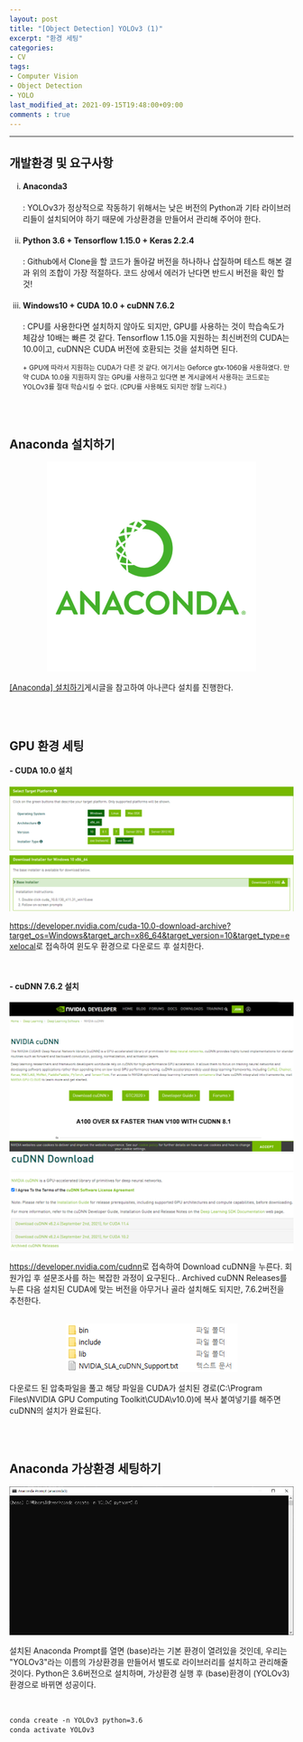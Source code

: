 ```yaml
---
layout: post
title: "[Object Detection] YOLOv3 (1)"
excerpt: "환경 세팅"
categories:
- CV
tags:
- Computer Vision
- Object Detection
- YOLO
last_modified_at: 2021-09-15T19:48:00+09:00
comments : true
---
```

<hr>
<div>
    <h2>개발환경 및 요구사항</h2>
    <ol type="i">
        <li>
            <h4>Anaconda3</h4>
            <p>: YOLOv3가 정상적으로 작동하기 위해서는 낮은 버전의 Python과 기타 라이브러리들이 설치되어야 하기 때문에 가상환경을 만들어서 관리해 주어야 한다.</p>
        </li>
        <li>
            <h4>Python 3.6 + Tensorflow 1.15.0 + Keras 2.2.4</h4>
            <p>: Github에서 Clone을 할 코드가 돌아갈 버전을 하나하나 삽질하며 테스트 해본 결과 위의 조합이 가장 적절하다. 코드 상에서 에러가 난다면 반드시 버전을 확인 할 것!</p>
        </li>
        <li>
            <h4>Windows10 + CUDA 10.0 + cuDNN 7.6.2</h4>
            <p>: CPU를 사용한다면 설치하지 않아도 되지만, GPU를 사용하는 것이 학습속도가 체감상 10배는 빠른 것 같다. Tensorflow 1.15.0을 지원하는 최신버전의 CUDA는 10.0이고, cuDNN은 CUDA 버전에 호환되는 것을 설치하면 된다.</p>
            <p><small>+ GPU에 따라서 지원하는 CUDA가 다른 것 같다. 여기서는 Geforce gtx-1060을 사용하였다. 만약 CUDA 10.0을 지원하지 않는 GPU를 사용하고 있다면 본 게시글에서 사용하는 코드로는 YOLOv3를 절대 학습시킬 수 없다. (CPU를 사용해도 되지만 정말 느리다.)</small></p>
        </li>
    </ol>
    <br>
</div>
<br>


<div>
    <h2>Anaconda 설치하기</h2>
    <div style="text-align: center;">
        <img src="/assets/post-image/CV-Object-Detection-YOLOv3/logo-anaconda.png">
    </div>
    <p><a href = "https://ohtaekyeong.github.io/others/2021/09/15/Others-Anaconda-Install.html" target = "blank" >[Anaconda] 설치하기</a>게시글을 참고하여 아나콘다 설치를 진행한다.</p>
    <br>
</div>
<br>


<div>
    <h2>GPU 환경 세팅</h2>
    <h4>- CUDA 10.0 설치</h4>
    <div style="text-align: center;">
        <img src="/assets/post-image/CV-Object-Detection-YOLOv3/CUDA10.0.png">
    </div>
    <p><a href = "https://developer.nvidia.com/cuda-10.0-download-archive?target_os=Windows&target_arch=x86_64&target_version=10&target_type=exelocal" target = "blank" >https://developer.nvidia.com/cuda-10.0-download-archive?target_os=Windows&target_arch=x86_64&target_version=10&target_type=exelocal</a>로 접속하여 윈도우 환경으로 다운로드 후 설치한다.</p>
    <br>
    <h4>- cuDNN 7.6.2 설치</h4>
    <div style="text-align: center;">
        <img src="/assets/post-image/CV-Object-Detection-YOLOv3/cuDNN7.6.2.png">
    </div>
    <div style="text-align: center;">
        <img src="/assets/post-image/CV-Object-Detection-YOLOv3/cuDNN_Releases.png">
    </div>
    <p><a href = "https://developer.nvidia.com/cudnn" target = "blank" >https://developer.nvidia.com/cudnn</a>로 접속하여 Download cuDNN을 누른다. 회원가입 후 설문조사를 하는 복잡한 과정이 요구된다.. Archived cuDNN Releases를 누른 다음 설치된 CUDA에 맞는 버전을 아무거나 골라 설치해도 되지만, 7.6.2버전을 추천한다.</p>
    <br>
    <div style="text-align: center;">
        <img src="/assets/post-image/CV-Object-Detection-YOLOv3/cuDNN_file.png">
    </div>
    <p>다운로드 된 압축파일을 풀고 해당 파일을 CUDA가 설치된 경로(C:\Program Files\NVIDIA GPU Computing Toolkit\CUDA\v10.0)에 복사 붙여넣기를 해주면 cuDNN의 설치가 완료된다.</p>
    <br>
</div>
<br>

<div>
    <h2>Anaconda 가상환경 세팅하기</h2>
    <div style="text-align: center;">
        <img src="/assets/post-image/CV-Object-Detection-YOLOv3/conda_create.png">
    </div>
    <p>설치된 Anaconda Prompt를 열면 (base)라는 기본 환경이 열려있을 것인데, 우리는 "YOLOv3"라는 이름의 가상환경을 만들어서 별도로 라이브러리를 설치하고 관리해줄 것이다. Python은 3.6버전으로 설치하며, 가상환경 실행 후 (base)환경이 (YOLOv3)환경으로 바뀌면 성공이다.</p>
    <br>
</div>

```md
conda create -n YOLOv3 python=3.6
conda activate YOLOv3
```

<br>